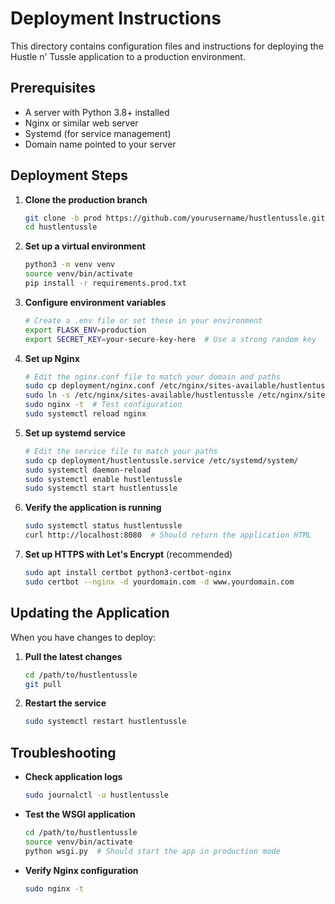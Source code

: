 # Deployment Instructions

This directory contains configuration files and instructions for deploying the Hustle n' Tussle application to a production environment.

## Prerequisites

- A server with Python 3.8+ installed
- Nginx or similar web server
- Systemd (for service management)
- Domain name pointed to your server

## Deployment Steps

1. **Clone the production branch**
   ```bash
   git clone -b prod https://github.com/yourusername/hustlentussle.git
   cd hustlentussle
   ```

2. **Set up a virtual environment**
   ```bash
   python3 -m venv venv
   source venv/bin/activate
   pip install -r requirements.prod.txt
   ```

3. **Configure environment variables**
   ```bash
   # Create a .env file or set these in your environment
   export FLASK_ENV=production
   export SECRET_KEY=your-secure-key-here  # Use a strong random key
   ```

4. **Set up Nginx**
   ```bash
   # Edit the nginx.conf file to match your domain and paths
   sudo cp deployment/nginx.conf /etc/nginx/sites-available/hustlentussle
   sudo ln -s /etc/nginx/sites-available/hustlentussle /etc/nginx/sites-enabled/
   sudo nginx -t  # Test configuration
   sudo systemctl reload nginx
   ```

5. **Set up systemd service**
   ```bash
   # Edit the service file to match your paths
   sudo cp deployment/hustlentussle.service /etc/systemd/system/
   sudo systemctl daemon-reload
   sudo systemctl enable hustlentussle
   sudo systemctl start hustlentussle
   ```

6. **Verify the application is running**
   ```bash
   sudo systemctl status hustlentussle
   curl http://localhost:8080  # Should return the application HTML
   ```

7. **Set up HTTPS with Let's Encrypt** (recommended)
   ```bash
   sudo apt install certbot python3-certbot-nginx
   sudo certbot --nginx -d yourdomain.com -d www.yourdomain.com
   ```

## Updating the Application

When you have changes to deploy:

1. **Pull the latest changes**
   ```bash
   cd /path/to/hustlentussle
   git pull
   ```

2. **Restart the service**
   ```bash
   sudo systemctl restart hustlentussle
   ```

## Troubleshooting

- **Check application logs**
  ```bash
  sudo journalctl -u hustlentussle
  ```

- **Test the WSGI application**
  ```bash
  cd /path/to/hustlentussle
  source venv/bin/activate
  python wsgi.py  # Should start the app in production mode
  ```

- **Verify Nginx configuration**
  ```bash
  sudo nginx -t
  ``` 